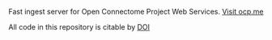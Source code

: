 Fast ingest server for Open Connectome Project Web Services. [Visit ocp.me](http://ocp.me)

All code in this repository is citable by [DOI](http://dx.doi.org/10.5281/zenodo.9992)

